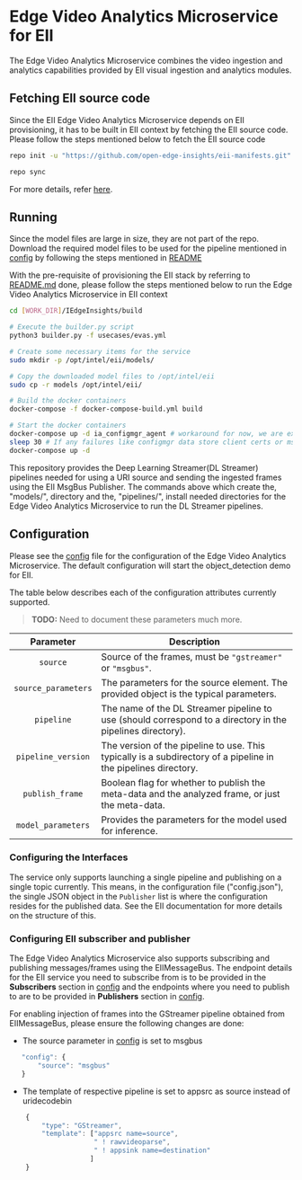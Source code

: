 Edge Video Analytics Microservice for EII
=========================================

The Edge Video Analytics Microservice combines the video ingestion and analytics
capabilities provided by EII visual ingestion and analytics modules.

## Fetching EII source code

Since the EII Edge Video Analytics Microservice depends on EII provisioning,
it has to be built in EII context by fetching the EII source code.
Please follow the steps mentioned below to fetch the EII source code

```sh
repo init -u "https://github.com/open-edge-insights/eii-manifests.git"

repo sync
```
For more details, refer [here](https://github.com/open-edge-insights/eii-manifests).

## Running

Since the model files are large in size, they are not part of the repo.
Download the required model files to be used for the pipeline mentioned in
[config](./config.json) by following the steps mentioned in [README](../README.md#running-the-image)

With the pre-requisite of provisioning the EII stack by referring to
[README.md](https://github.com/open-edge-insights/eii-core/blob/master/README.md#provision) done,
please follow the steps mentioned below to run the Edge Video Analytics Microservice in EII context

```sh
cd [WORK_DIR]/IEdgeInsights/build

# Execute the builder.py script
python3 builder.py -f usecases/evas.yml

# Create some necessary items for the service
sudo mkdir -p /opt/intel/eii/models/

# Copy the downloaded model files to /opt/intel/eii
sudo cp -r models /opt/intel/eii/

# Build the docker containers
docker-compose -f docker-compose-build.yml build

# Start the docker containers
docker-compose up -d ia_configmgr_agent # workaround for now, we are exploring on getting this and the sleep avoided
sleep 30 # If any failures like configmgr data store client certs or msgbus certs failures, please increase this time to a higher value
docker-compose up -d
```

This repository provides the Deep Learning Streamer(DL Streamer) pipelines needed
for using a URI source and sending the ingested frames using the EII MsgBus Publisher.
The commands above which create the, "models/", directory and the, "pipelines/",
install needed directories for the Edge Video Analytics Microservice to run the
DL Streamer pipelines.

## Configuration

Please see the [config](config.json) file for the configuration of the
Edge Video Analytics Microservice. The default configuration will start the
object_detection demo for EII.

The table below describes each of the configuration attributes currently
supported.

> **TODO:** Need to document these parameters much more.

|      Parameter      |                                                     Description                                                |
| :-----------------: | -------------------------------------------------------------------------------------------------------------- |
| `source`            | Source of the frames, must be `"gstreamer"` or `"msgbus"`.                                                    |
| `source_parameters` | The parameters for the source element. The provided object is the typical parameters.                          |
| `pipeline`          | The name of the DL Streamer pipeline to use (should correspond to a directory in the pipelines directory).      |
| `pipeline_version`  | The version of the pipeline to use. This typically is a subdirectory of a pipeline in the pipelines directory. |
| `publish_frame`     | Boolean flag for whether to publish the meta-data and the analyzed frame, or just the meta-data.               |
| `model_parameters`  | Provides the parameters for the model used for inference.                 |

### Configuring the Interfaces

The service only supports launching a single pipeline and publishing on a
single topic currently. This means, in the configuration file ("config.json"),
the single JSON object in the `Publisher` list is where the configuration
resides for the published data. See the EII documentation for more details on
the structure of this.

### Configuring EII subscriber and publisher

The Edge Video Analytics Microservice also supports subscribing and publishing messages/frames
using the EIIMessageBus.
The endpoint details for the EII service you need to subscribe from is to be
provided in the **Subscribers** section in [config](config.json) and the endpoints
where you need to publish to are to be provided in **Publishers** section in
[config](config.json).

For enabling injection of frames into the GStreamer pipeline obtained from
EIIMessageBus, please ensure the following changes are done:

* The source parameter in [config](config.json) is set to msgbus
 
 ```javascript
    "config": {
        "source": "msgbus"
    }
 ```

* The template of respective pipeline is set to appsrc as source instead of uridecodebin

```javascript
    {
        "type": "GStreamer",
        "template": ["appsrc name=source",
                     " ! rawvideoparse",
                     " ! appsink name=destination"
                    ]
    }
```
